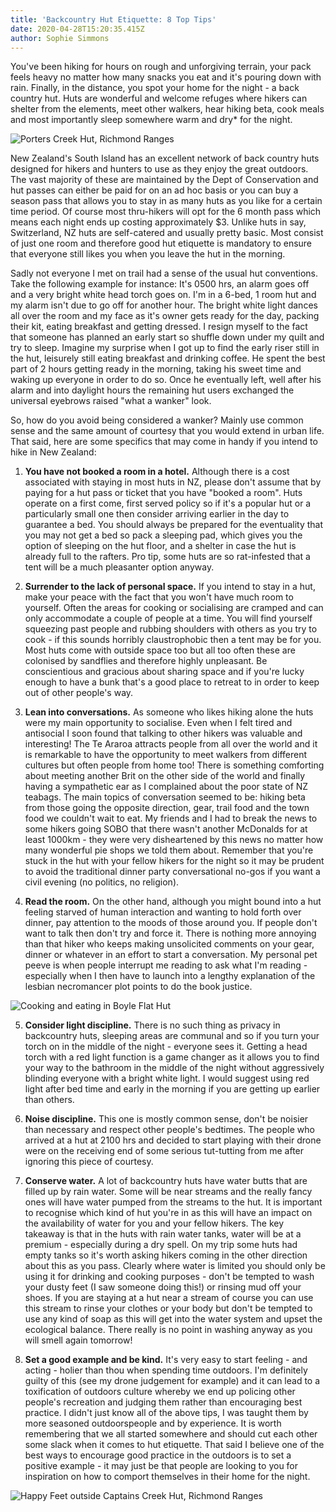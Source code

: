```yaml
---
title: 'Backcountry Hut Etiquette: 8 Top Tips'
date: 2020-04-28T15:20:35.415Z
author: Sophie Simmons
---
```

You've been hiking for hours on rough and unforgiving terrain, your pack feels heavy no matter how many snacks you eat and it's pouring down with rain.  Finally, in the distance, you spot your home for the night - a back country hut.  Huts are wonderful and welcome refuges where hikers can shelter from the elements, meet other walkers, hear hiking beta, cook meals and most importantly sleep somewhere warm and dry* for the night. 

![Porters Creek Hut, Richmond Ranges](/img/DSCF8459.jpg "Photo courtesy of Shermin \"Happy Feet\" Maningas")

New Zealand's South Island has an excellent network of back country huts designed for hikers and hunters to use as they enjoy the great outdoors.  The vast majority of these are maintained by the Dept of Conservation and hut passes can either be paid for on an ad hoc basis or you can buy a season pass that allows you to stay in as many huts as you like for a certain time period.  Of course most thru-hikers will opt for the 6 month pass which means each night ends up costing approximately $3.  Unlike huts in say, Switzerland, NZ huts are self-catered and usually pretty basic.  Most consist of just one room and therefore good hut etiquette is mandatory to ensure that everyone still likes you when you leave the hut in the morning. 

Sadly not everyone I met on trail had a sense of the usual hut conventions.  Take the following example for instance: It's 0500 hrs, an alarm goes off and a very bright white head torch goes on.  I'm in a 6-bed, 1 room hut and my alarm isn't due to go off for another hour.  The bright white light dances all over the room and my face as it's owner gets ready for the day, packing their kit, eating breakfast and getting dressed.  I resign myself to the fact that someone has planned an early start so shuffle down under my quilt and try to sleep.  Imagine my surprise when I got up to find the early riser still in the hut, leisurely still eating breakfast and drinking coffee.  He spent the best part of 2 hours getting ready in the morning, taking his sweet time and waking up everyone in order to do so.  Once he eventually left, well after his alarm and into daylight hours the remaining hut users exchanged the universal eyebrows raised "what a wanker" look. 

So, how do you avoid being considered a wanker?  Mainly use common sense and the same amount of courtesy that you would extend in urban life.  That said, here are some specifics that may come in handy if you intend to hike in New Zealand:

1.  **You have not booked a room in a hotel.**  Although there is a cost associated with staying in most huts in NZ, please don't assume that by paying for a hut pass or ticket that you have "booked a room".  Huts operate on a first come, first served policy so if it's a popular hut or a particularly small one then consider arriving earlier in the day to guarantee a bed.  You should always be prepared for the eventuality that you may not get a bed so pack a sleeping pad, which gives you the option of sleeping on the hut floor, and a shelter in case the hut is already full to the rafters.  Pro tip, some huts are so rat-infested that a tent will be a much pleasanter option anyway. 

2.  **Surrender to the lack of personal space.**  If you intend to stay in a hut, make your peace with the fact that you won't have much room to yourself.  Often the areas for cooking or socialising are cramped and can only accommodate a couple of people at a time.  You will find yourself squeezing past people and rubbing shoulders with others as you try to cook - if this sounds horribly claustrophobic then a tent may be for you.  Most huts come with outside space too but all too often these are colonised by sandflies and therefore highly unpleasant.  Be conscientious and gracious about sharing space and if you're lucky enough to have a bunk that's a good place to retreat to in order to keep out of other people's way. 

3.  **Lean into conversations.**  As someone who likes hiking alone the huts were my main opportunity to socialise.  Even when I felt tired and antisocial I soon found that talking to other hikers was valuable and interesting!  The Te Araroa attracts people from all over the world and it is remarkable to have the opportunity to meet walkers from different cultures but often people from home too!  There is something comforting about meeting another Brit on the other side of the world and finally having a sympathetic ear as I complained about the poor state of NZ teabags.  The main topics of conversation seemed to be: hiking beta from those going the opposite direction, gear, trail food and the town food we couldn't wait to eat.  My friends and I had to break the news to some hikers going SOBO that there wasn't another McDonalds for at least 1000km - they were very disheartened by this news no matter how many wonderful pie shops we told them about.  Remember that you're stuck in the hut with your fellow hikers for the night so it may be prudent to avoid the traditional dinner party conversational no-gos if you want a civil evening (no politics, no religion).

4.  **Read the room.**  On the other hand, although you might bound into a hut feeling starved of human interaction and wanting to hold forth over dinner, pay attention to the moods of those around you.  If people don't want to talk then don't try and force it.  There is nothing more annoying than that hiker who keeps making unsolicited comments on your gear, dinner or whatever in an effort to start a conversation.  My personal pet peeve is when people interrupt me reading to ask what I'm reading - especially when I then have to launch into a lengthy explanation of the lesbian necromancer plot points to do the book justice. 

![Cooking and eating in Boyle Flat Hut](/img/DSCF8011.jpg "Photo courtesy of Shermin \"Happy Feet\" Maningas")

5.  **Consider light discipline.**  There is no such thing as privacy in backcountry huts, sleeping areas are communal and so if you turn your torch on in the middle of the night - everyone sees it.  Getting a head torch with a red light function is a game changer as it allows you to find your way to the bathroom in the middle of the night without aggressively blinding everyone with a bright white light.  I would suggest using red light after bed time and early in the morning if you are getting up earlier than others. 

6.  **Noise discipline.**  This one is mostly common sense, don't be noisier than necessary and respect other people's bedtimes.  The people who arrived at a hut at 2100 hrs and decided to start playing with their drone were on the receiving end of some serious tut-tutting from me after ignoring this piece of courtesy. 

7.  **Conserve water.**  A lot of backcountry huts have water butts that are filled up by rain water.  Some will be near streams and the really fancy ones will have water pumped from the streams to the hut.  It is important to recognise which kind of hut you're in as this will have an impact on the availability of water for you and your fellow hikers.  The key takeaway is that in the huts with rain water tanks, water will be at a premium - especially during a dry spell.  On my trip some huts had empty tanks so it's worth asking hikers coming in the other direction about this as you pass.  Clearly where water is limited you should only be using it for drinking and cooking purposes - don't be tempted to wash your dusty feet (I saw someone doing this!) or rinsing mud off your shoes.  If you are staying at a hut near a stream of course you can use this stream to rinse your clothes or your body but don't be tempted to use any kind of soap as this will get into the water system and upset the ecological balance.  There really is no point in washing anyway as you will smell again tomorrow!

8.  **Set a good example and be kind.**  It's very easy to start feeling - and acting - holier than thou when spending time outdoors.  I'm definitely guilty of this (see my drone judgement for example) and it can lead to a toxification of outdoors culture whereby we end up policing other people's recreation and judging them rather than encouraging best practice.  I didn't just know all of the above tips, I was taught them by more seasoned outdoorspeople and by experience.  It is worth remembering that we all started somewhere and should cut each other some slack when it comes to hut etiquette.  That said I believe one of the best ways to encourage good practice in the outdoors is to set a positive example - it may just be that people are looking to you for inspiration on how to comport themselves in their home for the night. 

![Happy Feet outside Captains Creek Hut, Richmond Ranges](/img/DSCF8773.jpg "Photo courtesy of Shermin \"Happy Feet\" Maningas")
